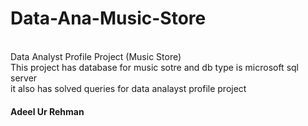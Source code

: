 # Data-Ana-Music-Store
<br>
Data Analyst Profile Project (Music Store)
<br>
This project has database for music sotre and db type is microsoft sql server
<br>
it also has solved queries for data analayst profile project
<br>
<h4>Adeel Ur Rehman</h4>
